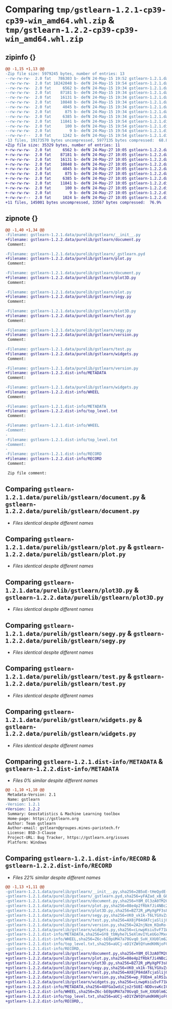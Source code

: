 # Comparing `tmp/gstlearn-1.2.1-cp39-cp39-win_amd64.whl.zip` & `tmp/gstlearn-1.2.2-cp39-cp39-win_amd64.whl.zip`

## zipinfo {}

```diff
@@ -1,15 +1,13 @@
-Zip file size: 5979245 bytes, number of entries: 13
--rw-rw-rw-  2.0 fat   786303 b- defN 24-May-15 19:52 gstlearn-1.2.1.data/purelib/gstlearn/__init__.py
--rw-rw-rw-  2.0 fat 18242048 b- defN 24-May-15 19:54 gstlearn-1.2.1.data/purelib/gstlearn/_gstlearn.pyd
--rw-rw-rw-  2.0 fat     6562 b- defN 24-May-15 19:34 gstlearn-1.2.1.data/purelib/gstlearn/document.py
--rw-rw-rw-  2.0 fat    87181 b- defN 24-May-15 19:34 gstlearn-1.2.1.data/purelib/gstlearn/plot.py
--rw-rw-rw-  2.0 fat    16131 b- defN 24-May-15 19:34 gstlearn-1.2.1.data/purelib/gstlearn/plot3D.py
--rw-rw-rw-  2.0 fat    10848 b- defN 24-May-15 19:34 gstlearn-1.2.1.data/purelib/gstlearn/segy.py
--rw-rw-rw-  2.0 fat     4045 b- defN 24-May-15 19:34 gstlearn-1.2.1.data/purelib/gstlearn/test.py
--rw-rw-rw-  2.0 fat      875 b- defN 24-May-15 19:34 gstlearn-1.2.1.data/purelib/gstlearn/version.py
--rw-rw-rw-  2.0 fat     6385 b- defN 24-May-15 19:34 gstlearn-1.2.1.data/purelib/gstlearn/widgets.py
--rw-rw-rw-  2.0 fat    11841 b- defN 24-May-15 19:54 gstlearn-1.2.1.dist-info/METADATA
--rw-rw-rw-  2.0 fat      100 b- defN 24-May-15 19:54 gstlearn-1.2.1.dist-info/WHEEL
--rw-rw-rw-  2.0 fat        9 b- defN 24-May-15 19:54 gstlearn-1.2.1.dist-info/top_level.txt
--rw-rw-r--  2.0 fat     1242 b- defN 24-May-15 19:54 gstlearn-1.2.1.dist-info/RECORD
-13 files, 19173570 bytes uncompressed, 5977135 bytes compressed:  68.8%
+Zip file size: 35329 bytes, number of entries: 11
+-rw-rw-rw-  2.0 fat     6562 b- defN 24-May-27 10:05 gstlearn-1.2.2.data/purelib/gstlearn/document.py
+-rw-rw-rw-  2.0 fat    87181 b- defN 24-May-27 10:05 gstlearn-1.2.2.data/purelib/gstlearn/plot.py
+-rw-rw-rw-  2.0 fat    16131 b- defN 24-May-27 10:05 gstlearn-1.2.2.data/purelib/gstlearn/plot3D.py
+-rw-rw-rw-  2.0 fat    10848 b- defN 24-May-27 10:05 gstlearn-1.2.2.data/purelib/gstlearn/segy.py
+-rw-rw-rw-  2.0 fat     4045 b- defN 24-May-27 10:05 gstlearn-1.2.2.data/purelib/gstlearn/test.py
+-rw-rw-rw-  2.0 fat      875 b- defN 24-May-27 10:05 gstlearn-1.2.2.data/purelib/gstlearn/version.py
+-rw-rw-rw-  2.0 fat     6385 b- defN 24-May-27 10:05 gstlearn-1.2.2.data/purelib/gstlearn/widgets.py
+-rw-rw-rw-  2.0 fat    11841 b- defN 24-May-27 10:05 gstlearn-1.2.2.dist-info/METADATA
+-rw-rw-rw-  2.0 fat      100 b- defN 24-May-27 10:05 gstlearn-1.2.2.dist-info/WHEEL
+-rw-rw-rw-  2.0 fat        9 b- defN 24-May-27 10:05 gstlearn-1.2.2.dist-info/top_level.txt
+-rw-rw-r--  2.0 fat     1024 b- defN 24-May-27 10:05 gstlearn-1.2.2.dist-info/RECORD
+11 files, 145001 bytes uncompressed, 33567 bytes compressed:  76.9%
```

## zipnote {}

```diff
@@ -1,40 +1,34 @@
-Filename: gstlearn-1.2.1.data/purelib/gstlearn/__init__.py
+Filename: gstlearn-1.2.2.data/purelib/gstlearn/document.py
 Comment: 
 
-Filename: gstlearn-1.2.1.data/purelib/gstlearn/_gstlearn.pyd
+Filename: gstlearn-1.2.2.data/purelib/gstlearn/plot.py
 Comment: 
 
-Filename: gstlearn-1.2.1.data/purelib/gstlearn/document.py
+Filename: gstlearn-1.2.2.data/purelib/gstlearn/plot3D.py
 Comment: 
 
-Filename: gstlearn-1.2.1.data/purelib/gstlearn/plot.py
+Filename: gstlearn-1.2.2.data/purelib/gstlearn/segy.py
 Comment: 
 
-Filename: gstlearn-1.2.1.data/purelib/gstlearn/plot3D.py
+Filename: gstlearn-1.2.2.data/purelib/gstlearn/test.py
 Comment: 
 
-Filename: gstlearn-1.2.1.data/purelib/gstlearn/segy.py
+Filename: gstlearn-1.2.2.data/purelib/gstlearn/version.py
 Comment: 
 
-Filename: gstlearn-1.2.1.data/purelib/gstlearn/test.py
+Filename: gstlearn-1.2.2.data/purelib/gstlearn/widgets.py
 Comment: 
 
-Filename: gstlearn-1.2.1.data/purelib/gstlearn/version.py
+Filename: gstlearn-1.2.2.dist-info/METADATA
 Comment: 
 
-Filename: gstlearn-1.2.1.data/purelib/gstlearn/widgets.py
+Filename: gstlearn-1.2.2.dist-info/WHEEL
 Comment: 
 
-Filename: gstlearn-1.2.1.dist-info/METADATA
+Filename: gstlearn-1.2.2.dist-info/top_level.txt
 Comment: 
 
-Filename: gstlearn-1.2.1.dist-info/WHEEL
-Comment: 
-
-Filename: gstlearn-1.2.1.dist-info/top_level.txt
-Comment: 
-
-Filename: gstlearn-1.2.1.dist-info/RECORD
+Filename: gstlearn-1.2.2.dist-info/RECORD
 Comment: 
 
 Zip file comment:
```

## Comparing `gstlearn-1.2.1.data/purelib/gstlearn/document.py` & `gstlearn-1.2.2.data/purelib/gstlearn/document.py`

 * *Files identical despite different names*

## Comparing `gstlearn-1.2.1.data/purelib/gstlearn/plot.py` & `gstlearn-1.2.2.data/purelib/gstlearn/plot.py`

 * *Files identical despite different names*

## Comparing `gstlearn-1.2.1.data/purelib/gstlearn/plot3D.py` & `gstlearn-1.2.2.data/purelib/gstlearn/plot3D.py`

 * *Files identical despite different names*

## Comparing `gstlearn-1.2.1.data/purelib/gstlearn/segy.py` & `gstlearn-1.2.2.data/purelib/gstlearn/segy.py`

 * *Files identical despite different names*

## Comparing `gstlearn-1.2.1.data/purelib/gstlearn/test.py` & `gstlearn-1.2.2.data/purelib/gstlearn/test.py`

 * *Files identical despite different names*

## Comparing `gstlearn-1.2.1.data/purelib/gstlearn/widgets.py` & `gstlearn-1.2.2.data/purelib/gstlearn/widgets.py`

 * *Files identical despite different names*

## Comparing `gstlearn-1.2.1.dist-info/METADATA` & `gstlearn-1.2.2.dist-info/METADATA`

 * *Files 0% similar despite different names*

```diff
@@ -1,10 +1,10 @@
 Metadata-Version: 2.1
 Name: gstlearn
-Version: 1.2.1
+Version: 1.2.2
 Summary: Geostatistics & Machine Learning toolbox
 Home-page: https://gstlearn.org
 Author: Team gstlearn
 Author-email: gstlearn@groupes.mines-paristech.fr
 License: BSD-3-Clause
 Project-URL: Bug Tracker, https://gstlearn.org/issues
 Platform: Windows
```

## Comparing `gstlearn-1.2.1.dist-info/RECORD` & `gstlearn-1.2.2.dist-info/RECORD`

 * *Files 22% similar despite different names*

```diff
@@ -1,13 +1,11 @@
-gstlearn-1.2.1.data/purelib/gstlearn/__init__.py,sha256=2B5oE-tHeQydE-g-xiSbC3fEoqfF7a-GN7CUa82qigk,786303
-gstlearn-1.2.1.data/purelib/gstlearn/_gstlearn.pyd,sha256=yFAZad_xB_G0V7O-0_kl4-DUCmpxQOkxi5_w3S966nI,18242048
-gstlearn-1.2.1.data/purelib/gstlearn/document.py,sha256=Y8M_Ol3zA0TM2CC7wU4w2VmgBjiO8Y8gxUPgwzPDHJ8,6562
-gstlearn-1.2.1.data/purelib/gstlearn/plot.py,sha256=08e4p2fRbkfJi4NBc2UcTZxSHDGm-gJzPEtTptc73EQ,87181
-gstlearn-1.2.1.data/purelib/gstlearn/plot3D.py,sha256=BZ72R_pMyXgPF3s8VCmkja4kbqU5KuDOqk0oXZGN7u8,16131
-gstlearn-1.2.1.data/purelib/gstlearn/segy.py,sha256=VK0_vk1k-T6LYGXvZxpXLqYMxwxQaxyQlPWNRXc-5JI,10848
-gstlearn-1.2.1.data/purelib/gstlearn/test.py,sha256=AX8jP84dATcjaSlijGGRPnHD75UubKqutNdlzJJUMRw,4045
-gstlearn-1.2.1.data/purelib/gstlearn/version.py,sha256=2A2njNzm_KQoRo-cojnMY2DwnOo-6Klmqa_pwYCRFT0,875
-gstlearn-1.2.1.data/purelib/gstlearn/widgets.py,sha256=cLnwpKsiu5vF71W8hJyZo34sJduB4tv_eWRX80DaKRY,6385
-gstlearn-1.2.1.dist-info/METADATA,sha256=GY8_tbNyhe7L5eXlmvIYLeUGo7Mxe2z73s29iF113fw,11841
-gstlearn-1.2.1.dist-info/WHEEL,sha256=Z6c-bE0pUM47a70GvqO_SvH_XXU0lm62gEAKtoNJ08A,100
-gstlearn-1.2.1.dist-info/top_level.txt,sha256=aUCj-eD1YZWtQYumdKHNjoFCIhtl6TwlWJOUl3wHo9Q,9
-gstlearn-1.2.1.dist-info/RECORD,,
+gstlearn-1.2.2.data/purelib/gstlearn/document.py,sha256=Y8M_Ol3zA0TM2CC7wU4w2VmgBjiO8Y8gxUPgwzPDHJ8,6562
+gstlearn-1.2.2.data/purelib/gstlearn/plot.py,sha256=08e4p2fRbkfJi4NBc2UcTZxSHDGm-gJzPEtTptc73EQ,87181
+gstlearn-1.2.2.data/purelib/gstlearn/plot3D.py,sha256=BZ72R_pMyXgPF3s8VCmkja4kbqU5KuDOqk0oXZGN7u8,16131
+gstlearn-1.2.2.data/purelib/gstlearn/segy.py,sha256=VK0_vk1k-T6LYGXvZxpXLqYMxwxQaxyQlPWNRXc-5JI,10848
+gstlearn-1.2.2.data/purelib/gstlearn/test.py,sha256=AX8jP84dATcjaSlijGGRPnHD75UubKqutNdlzJJUMRw,4045
+gstlearn-1.2.2.data/purelib/gstlearn/version.py,sha256=wp_FOEm4_alRS1w17ZqML8NDS2XxWxB2xVBkxKQQW7k,875
+gstlearn-1.2.2.data/purelib/gstlearn/widgets.py,sha256=cLnwpKsiu5vF71W8hJyZo34sJduB4tv_eWRX80DaKRY,6385
+gstlearn-1.2.2.dist-info/METADATA,sha256=48FGaIwdiCjo2r5U8I-NDDvswKcICOjpBa_SVFfnlw4,11841
+gstlearn-1.2.2.dist-info/WHEEL,sha256=Z6c-bE0pUM47a70GvqO_SvH_XXU0lm62gEAKtoNJ08A,100
+gstlearn-1.2.2.dist-info/top_level.txt,sha256=aUCj-eD1YZWtQYumdKHNjoFCIhtl6TwlWJOUl3wHo9Q,9
+gstlearn-1.2.2.dist-info/RECORD,,
```

